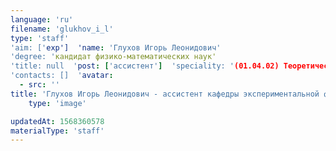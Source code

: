 ```yaml
---
language: 'ru'
filename: 'glukhov_i_l'
type: 'staff'
'aim: ['exp']  'name: 'Глухов Игорь Леонидович'
'degree: 'кандидат физико-математических наук'
'title: null  'post: ['ассистент']  'speciality: '(01.04.02) Теоретическая физика'
'contacts: []  'avatar:
  - src: ''
title: 'Глухов Игорь Леонидович - ассистент кафедры экспериментальной физики'
    type: 'image'

updatedAt: 1568360578
materialType: 'staff'
---
```


